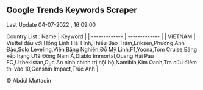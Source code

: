 

## Google Trends Keywords Scraper 
 
Last Update 04-07-2022 , 16:09:00

Country List :
 Name  | Keyword |
| ------------- | ------------- |
| VIETNAM | Viettel đấu với Hồng Lĩnh Hà Tĩnh,Thiều Bảo Trâm,Eriksen,Phương Anh Đào,Solo Leveling,Viên Băng Nghiên,Đỗ Mỹ Linh,F1,Yoona,Tom Cruise,Bảng xếp hạng U19 Đông Nam Á,Diablo Immortal,Quang Hải Pau FC,Uzbekistan,Cục An ninh chính trị nội bộ,Namibia,Kim Oanh,Tra cứu điểm thi vào 10,Genshin Impact,Trúc Anh |



© Abdul Muttaqin 
